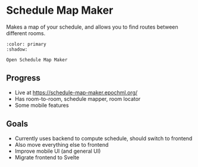 # Schedule Map Maker

Makes a map of your schedule, and allows you to find routes between different rooms.

```{button-link} https://schedule-map-maker.epochml.org/
:color: primary
:shadow:

Open Schedule Map Maker
```

## Progress

* Live at https://schedule-map-maker.epochml.org/ 
* Has room-to-room, schedule mapper, room locator
* Some mobile features

## Goals

* Currently uses backend to compute schedule, should switch to frontend
* Also move everything else to frontend
* Improve mobile UI (and general UI)
* Migrate frontend to Svelte

